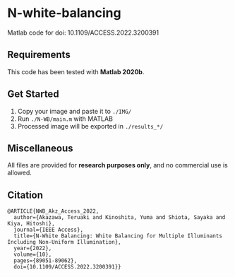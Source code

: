 # N-white-balancing
Matlab code for doi: 10.1109/ACCESS.2022.3200391

## Requirements
This code has been tested with **Matlab 2020b**.

## Get Started
1. Copy your image and paste it to `./IMG/`
2. Run `./N-WB/main.m` with MATLAB
3. Processed image will be exported in `./results_*/`

## Miscellaneous
All files are provided for **research purposes only**, and no commercial use is allowed.

## Citation
```
@ARTICLE{NWB_Akz_Access_2022,
  author={Akazawa, Teruaki and Kinoshita, Yuma and Shiota, Sayaka and Kiya, Hitoshi},
  journal={IEEE Access}, 
  title={N-White Balancing: White Balancing for Multiple Illuminants Including Non-Uniform Illumination}, 
  year={2022},
  volume={10},
  pages={89051-89062},
  doi={10.1109/ACCESS.2022.3200391}}
```
